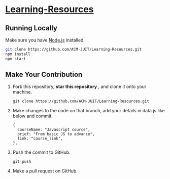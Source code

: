 # [Learning-Resources](https://learningresources.acmjuit.tech/) 

## Running Locally

Make sure you have [Node.js](http://nodejs.org/) installed.

```sh
git clone https://github.com/ACM-JUIT/Learning-Resources.git
npm install
npm start
```

## Make Your Contribution

1. Fork this repository, **star this repository** , and clone it onto your machine.
   ```
   git clone https://github.com/ACM-JUIT/Learning-Resources.git
   ```

2. Make changes to the code on that branch, add your details in data.js like below and commit.
    ```
    {
      courseName: "Javascript cource",
      brief: "From basic JS to advance",
      link: "course_link",
    },
   ```
3. Push the commit to GitHub.

   ```
   git push 
   ```

4. Make a pull request on GitHub.




